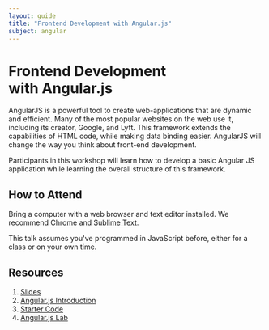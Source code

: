 ```yaml
---
layout: guide
title: "Frontend Development with Angular.js"
subject: angular
---
```


# Frontend Development <br>with Angular.js


AngularJS is a powerful tool to create web-applications that are dynamic and
efficient. Many of the most popular websites on the web use it, including its
creator, Google, and Lyft.  This framework extends the capabilities of HTML
code, while making data binding easier. AngularJS will change the way you
think about front-end development.

Participants in this workshop will learn how to develop a basic Angular JS
application while learning the overall structure of this framework.


## How to Attend

Bring a computer with a web browser and text editor installed. We recommend
[Chrome](https://www.google.com/chrome/browser/) and [Sublime
Text](http://www.sublimetext.com/).

This talk assumes you've programmed in JavaScript before, either for a class or
on your own time.

## Resources

1. [Slides](slides.pdf)
1. [Angular.js Introduction](intro/)
1. [Starter Code](starter.zip)
1. [Angular.js Lab](lab/)
